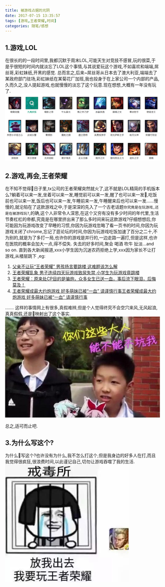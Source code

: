 ```yaml
---
title: 被游戏占据的光阴
date: 2017-07-15 13:35:57
tags: [游戏,王者荣耀,时间]
categories: 随笔/感想
---
```

## 1.游戏,LOL
在很长的的一段时间里,我都沉默于周末LOL,可能天生对竞技不感冒,玩的很菜,于是乎很短的时间内就淡忘了LOL这个事情,与其说爱玩这个游戏,不如喜欢和端端,屌丝哥,彩虹妹纸,开黑的感觉.
总而言之,后来~屌丝哥从日本去了澳大利亚,端端去了某政府部门驻场,彩虹妹纸在某菊花厂加班,我也投身于在上家公司一个内部的产品,久而久之,没人提起游戏,也就慢慢的淡忘了这个玩意.现在想想,大概有一年没有玩了.
![LOL](/images/posts/被游戏占据的光阴/WX20170715-135453@2x.png)
<!--more-->
## 2.游戏,再会,王者荣耀
在不知不觉得日子里,tx公司的王者荣耀突然就火了,这不就是LOL精简的手机版本么?躺着可以来一发,坐着可以来一发,睡觉前可以来一发,醒了也可以来一发,吃饭前也可以来一发,饭后也可以来一发,午睡前来一发,午睡醒来后也可以来一发......慢慢的,就沦陷在了这款游戏之中,于是深深的先入了一个古老话题`你究竟是在玩游戏,还是在被游戏玩?`,的确,这个人非常令人深思,在这个又穷有没有多少时间的年代里,生活节奏杠杠的帝都,究竟是在哪里挤出来了那么多时间来玩这款游戏?仔细想想后,你可能因为玩游戏改变了早睡的习惯,你因为玩游戏忽略了看一页书的时间,你因为玩游戏关闭了chrome,忘记了逛论坛的时间,你因为玩游戏吃饭加速了百分之二十,不为别的,就是为了多打一局,也许你的游戏是并行的,一边走路一遍打,但是这样,也许在医院的概率会加大一点,得不偿失.
失去的好多时间,聚会 喝酒 吹牛 扯淡...and so on.
直到各大新闻报道,xxx小学生因为沉迷农药拒绝上学,xxx因为家长不让打游戏,从楼层跳下 ,eg:
1. [父亲不让玩“王者荣耀” 男孩扬言要跳楼 这难题该怎么解](http://ah.sina.com.cn/news/2017-07-14/detail-ifyiakur8864801.shtml)
2. [王者荣耀乱象 男子连续四天玩游戏致尿失禁 小学生为玩游戏竟跳楼](http://news.chinaxiaokang.com/shehuipindao/shehui/20170704/215552.html)
3. [王者荣耀：原来处CP目的是骗炮，众多女生已送一血，事后流下眼泪，后悔莫及！](https://baijiahao.baidu.com/s?id=1569509889223556&wfr=spider&for=pc)
4. [王者荣耀成最大约炮游戏 好多萌妹已被“一血” 请谨慎行事王者荣耀成最大约炮游戏 好多萌妹已被“一血” 请谨慎行事](http://www.chinaz.com/game/mbtips/2017/0609/724094.shtml)

.......
这样的事情网上有很多,真假难辨,但是个人觉得终究不会空穴来风,无风起浪,真真假假,还是映射出了这个事实.
![王者荣耀](/images/posts/被游戏占据的光阴/Img501298857.jpg)

总之,适可而止吧.

## 3.为什么写这个?
为什么写这个?也许没有为什么,我不怎么打这个,但是我身边的好多人在打,而且我觉得很疯狂,很浪费时间,以此谨记自己,切勿让游戏吞噬了我的生活.
![](/images/posts/被游戏占据的光阴/u=2539101803,4175421281&fm=26&gp=0.jpg)

